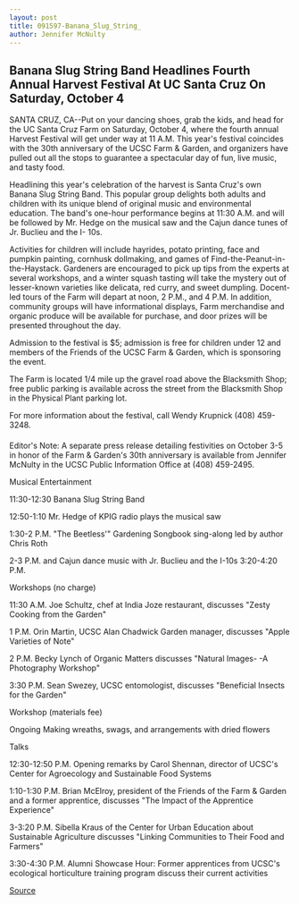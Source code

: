 ```yaml
---
layout: post
title: 091597-Banana_Slug_String_
author: Jennifer McNulty
---
```


## Banana Slug String Band Headlines Fourth Annual Harvest Festival  At UC Santa Cruz On Saturday, October 4

SANTA CRUZ, CA--Put on your dancing shoes, grab the kids, and head for the  UC Santa Cruz Farm on Saturday, October 4, where the fourth annual Harvest  Festival will get under way at 11 A.M. This year's festival coincides with the  30th anniversary of the UCSC Farm & Garden, and organizers have pulled out  all the stops to guarantee a spectacular day of fun, live music, and tasty  food.

Headlining this year's celebration of the harvest is Santa Cruz's own  Banana Slug String Band. This popular group delights both adults and children  with its unique blend of original music and environmental education. The  band's one-hour performance begins at 11:30 A.M. and will be followed by Mr.  Hedge on the musical saw and the Cajun dance tunes of Jr. Buclieu and the I- 10s.

Activities for children will include hayrides, potato printing, face and  pumpkin painting, cornhusk dollmaking, and games of Find-the-Peanut-in- the-Haystack. Gardeners are encouraged to pick up tips from the experts at  several workshops, and a winter squash tasting will take the mystery out of  lesser-known varieties like delicata, red curry, and sweet dumpling. Docent- led tours of the Farm will depart at noon, 2 P.M., and 4 P.M. In addition,  community groups will have informational displays, Farm merchandise and  organic produce will be available for purchase, and door prizes will be  presented throughout the day.

Admission to the festival is $5; admission is free for children under  12 and members of the Friends of the UCSC Farm & Garden, which is  sponsoring the event.

The Farm is located 1/4 mile up the gravel road above the Blacksmith  Shop; free public parking is available across the street from the Blacksmith  Shop in the Physical Plant parking lot.

For more information about the festival, call Wendy Krupnick (408)  459-3248.

####

Editor's Note: A separate press release detailing festivities on October 3-5  in honor of the Farm & Garden's 30th anniversary is available from Jennifer  McNulty in the UCSC Public Information Office at (408) 459-2495.

Musical Entertainment

11:30-12:30 Banana Slug String Band

12:50-1:10 Mr. Hedge of KPIG radio plays the musical saw

1:30-2 P.M. "The Beetless'" Gardening Songbook sing-along led by  author Chris Roth

2-3 P.M. and Cajun dance music with Jr. Buclieu and the I-10s  3:20-4:20 P.M.

Workshops (no charge)

11:30 A.M. Joe Schultz, chef at India Joze restaurant, discusses  "Zesty Cooking from the Garden"

1 P.M. Orin Martin, UCSC Alan Chadwick Garden manager,  discusses "Apple Varieties of Note"

2 P.M. Becky Lynch of Organic Matters discusses "Natural Images- -A Photography Workshop"

3:30 P.M. Sean Swezey, UCSC entomologist, discusses "Beneficial  Insects for the Garden"

Workshop (materials fee)

Ongoing Making wreaths, swags, and arrangements with dried  flowers

Talks

12:30-12:50 P.M. Opening remarks by Carol Shennan, director of UCSC's  Center for Agroecology and Sustainable Food Systems

1:10-1:30 P.M. Brian McElroy, president of the Friends of the Farm & Garden and a former apprentice, discusses "The Impact of the Apprentice  Experience"

3-3:20 P.M. Sibella Kraus of the Center for Urban Education about  Sustainable Agriculture discusses "Linking Communities to Their Food and  Farmers"

3:30-4:30 P.M. Alumni Showcase Hour: Former apprentices from UCSC's  ecological horticulture training program discuss their current activities

[Source](http://www1.ucsc.edu/news_events/press_releases/archive/97-98/09-97/091597-Banana_Slug_String_.html "Permalink to 091597-Banana_Slug_String_")